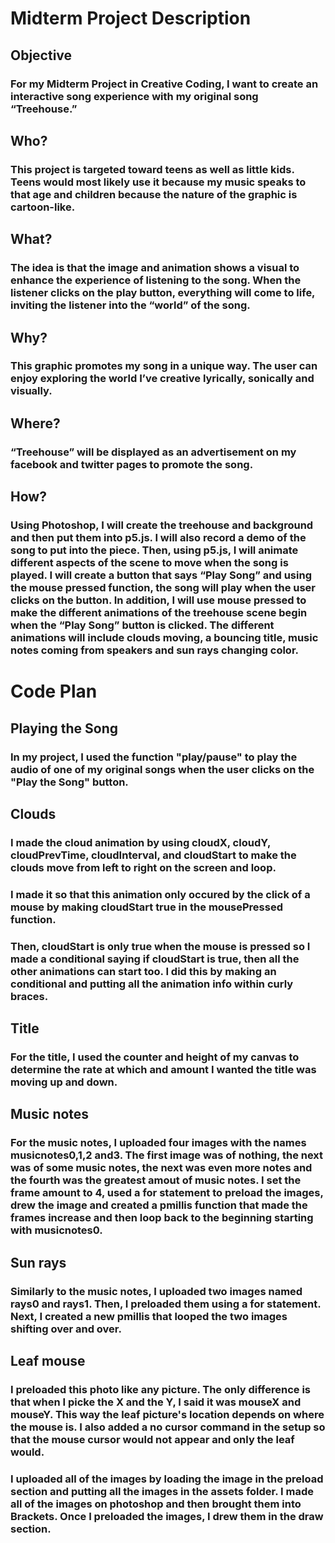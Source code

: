 # Midterm Project Description

## Objective
###  For my Midterm Project in Creative Coding, I want to create an interactive song experience with my original song “Treehouse.”

##  Who?
### This project is targeted toward teens as well as little kids.  Teens would most likely use it because my music speaks to that age and children because the nature of the graphic is cartoon-like.  

## What?
###  The idea is that the image and animation shows a visual to enhance the experience of listening to the song.  When the listener clicks on the play button, everything will come to life, inviting the listener into the “world” of the song.  

## Why?
###  This graphic promotes my song in a unique way.  The user can enjoy exploring the world I’ve creative lyrically, sonically and visually.

##  Where?
###  “Treehouse” will be displayed as an advertisement on my facebook and twitter pages to promote the song.  

##  How?
### Using Photoshop, I will create the treehouse and background and then put them into p5.js.  I will also record a demo of the song to put into the piece.  Then, using p5.js, I will animate different aspects of the scene to move when the song is played.  I will create a button that says “Play Song” and using the mouse pressed function, the song will play when the user clicks on the button.  In addition, I will use mouse pressed to make the different animations of the treehouse scene begin when the “Play Song” button is clicked.  The different animations will include clouds moving, a bouncing title, music notes coming from speakers and sun rays changing color. 



# Code Plan


## Playing the Song

### In my project, I used the function "play/pause" to play the audio of one of my original songs when the user clicks on the "Play the Song" button.  


## Clouds
### I made the cloud animation by using cloudX, cloudY, cloudPrevTime, cloudInterval, and cloudStart to make the clouds move from left to right on the screen and loop.  

### I made it so that this animation only occured by the click of a mouse by making cloudStart true in the mousePressed function.

### Then, cloudStart is only true when the mouse is pressed so I made a conditional saying if cloudStart is true, then all the other animations can start too.  I did this by making an conditional and putting all the animation info within curly braces.  

## Title

### For the title, I used the counter and height of my canvas to determine the rate at which and amount I wanted the title was moving up and down.  

## Music notes

### For the music notes, I uploaded four images with the names musicnotes0,1,2 and3.  The first image was of nothing, the next was of some music notes, the next was even more notes and the fourth was the greatest amout of music notes.  I set the frame amount to 4, used a for statement to preload the images, drew the image and created a pmillis function that made the frames increase and then loop back to the beginning starting with musicnotes0.  

## Sun rays

### Similarly to the music notes, I uploaded two images named rays0 and rays1.  Then, I preloaded them using a for statement.  Next, I created a new pmillis that looped the two images shifting over and over.  

## Leaf mouse

### I preloaded this photo like any picture.  The only difference is that when I picke the X and the Y, I said it was mouseX and mouseY.  This way the leaf picture's location depends on where the mouse is.  I also added a no cursor command in the setup so that the mouse cursor would not appear and only the leaf would.  

### I uploaded all of the images by loading the image in the preload section and putting all the images in the assets folder.  I made all of the images on photoshop and then brought them into Brackets.  Once I preloaded the images, I drew them in the draw section.  
